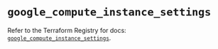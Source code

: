 # `google_compute_instance_settings`

Refer to the Terraform Registry for docs: [`google_compute_instance_settings`](https://registry.terraform.io/providers/hashicorp/google/6.11.0/docs/resources/compute_instance_settings).
